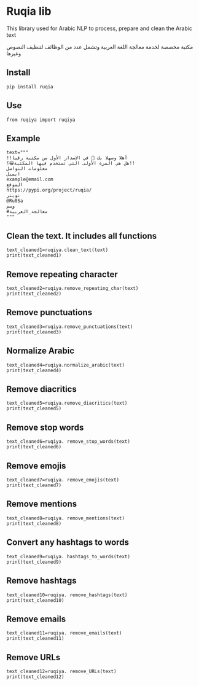 # Ruqia lib
This library used for Arabic NLP to process, prepare and clean the Arabic text   


مكتبة مخصصة لخدمة معالجة اللغة العربية وتشمل عدد من الوظائف لتنظيف النصوص وغيرها

## Install
```
pip install ruqia
```
## Use
```
from ruqiya import ruqiya
```
## Example
```
text="""
!!أهلا وسهلا بك 👋 في الإصدار الأول من مكتبة رقيا
هل هي المرة الأولى التي تستخدم فيها المكتبة😀؟!!
معلومات التواصل 
ايميل
example@email.com
الموقع
https://pypi.org/project/ruqia/
تويتر
@Ru0Sa
وسم
#معالجة_العربية
"""
```
## Clean the text. It includes all functions
```
text_cleaned1=ruqiya.clean_text(text)
print(text_cleaned1)
```
## Remove repeating character
```
text_cleaned2=ruqiya.remove_repeating_char(text)
print(text_cleaned2)

```
## Remove punctuations
```
text_cleaned3=ruqiya.remove_punctuations(text)
print(text_cleaned3)
```
## Normalize Arabic

```
text_cleaned4=ruqiya.normalize_arabic(text)
print(text_cleaned4)
```
## Remove diacritics

```
text_cleaned5=ruqiya.remove_diacritics(text)
print(text_cleaned5)
```
## Remove stop words

```
text_cleaned6=ruqiya. remove_stop_words(text)
print(text_cleaned6)

```
## Remove emojis

```
text_cleaned7=ruqiya. remove_emojis(text)
print(text_cleaned7)

```

## Remove mentions

```
text_cleaned8=ruqiya. remove_mentions(text)
print(text_cleaned8)

```
## Convert any hashtags to  words

```
text_cleaned9=ruqiya. hashtags_to_words(text)
print(text_cleaned9)

```

## Remove hashtags

```
text_cleaned10=ruqiya. remove_hashtags(text)
print(text_cleaned10)

```
## Remove emails

```
text_cleaned11=ruqiya. remove_emails(text)
print(text_cleaned11)

```
## Remove URLs

```
text_cleaned12=ruqiya. remove_URLs(text)
print(text_cleaned12)

```
